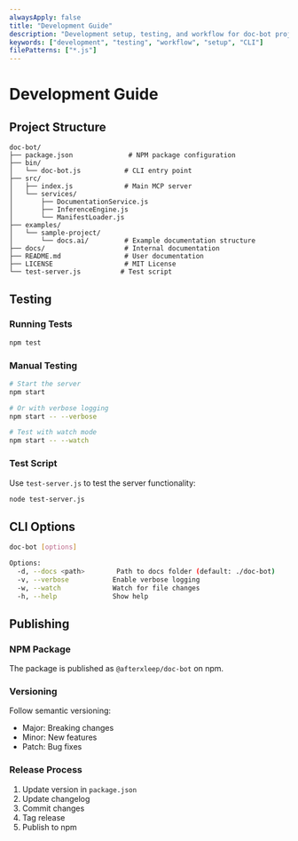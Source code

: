 ```yaml
---
alwaysApply: false
title: "Development Guide"
description: "Development setup, testing, and workflow for doc-bot project"
keywords: ["development", "testing", "workflow", "setup", "CLI"]
filePatterns: ["*.js"]
---
```


# Development Guide

## Project Structure

```
doc-bot/
├── package.json              # NPM package configuration
├── bin/
│   └── doc-bot.js           # CLI entry point
├── src/
│   ├── index.js             # Main MCP server
│   └── services/
│       ├── DocumentationService.js
│       ├── InferenceEngine.js
│       └── ManifestLoader.js
├── examples/
│   └── sample-project/
│       └── docs.ai/         # Example documentation structure
├── docs/                    # Internal documentation
├── README.md                # User documentation
├── LICENSE                  # MIT License
└── test-server.js          # Test script
```

## Testing

### Running Tests
```bash
npm test
```

### Manual Testing
```bash
# Start the server
npm start

# Or with verbose logging
npm start -- --verbose

# Test with watch mode
npm start -- --watch
```

### Test Script
Use `test-server.js` to test the server functionality:
```bash
node test-server.js
```

## CLI Options

```bash
doc-bot [options]

Options:
  -d, --docs <path>        Path to docs folder (default: ./doc-bot)
  -v, --verbose           Enable verbose logging
  -w, --watch             Watch for file changes
  -h, --help              Show help
```

## Publishing

### NPM Package
The package is published as `@afterxleep/doc-bot` on npm.

### Versioning
Follow semantic versioning:
- Major: Breaking changes
- Minor: New features
- Patch: Bug fixes

### Release Process
1. Update version in `package.json`
2. Update changelog
3. Commit changes
4. Tag release
5. Publish to npm